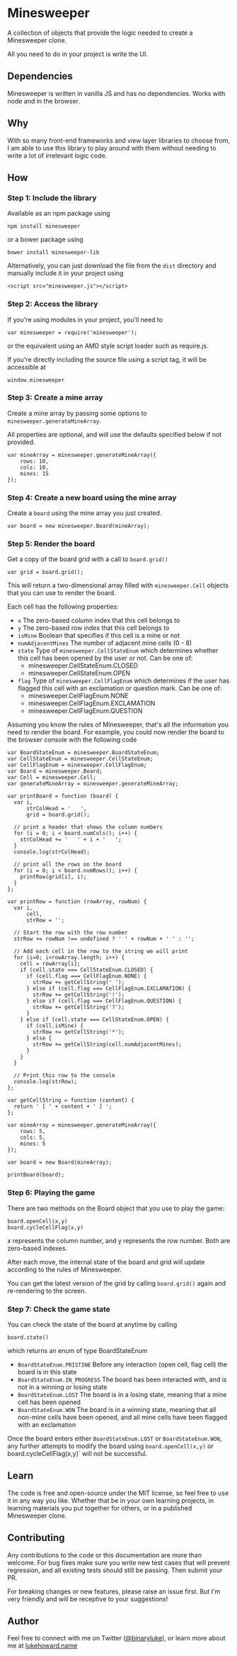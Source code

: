 # Minesweeper

A collection of objects that provide the logic needed to create a Minesweeper clone.

All you need to do in your project is write the UI.

## Dependencies

Minesweeper is written in vanilla JS and has no dependencies. Works with node and in the browser.

## Why

With so many front-end frameworks and view layer libraries to choose from, I am able to use this library to play around with them without needing to write a lot of irrelevant logic code.

## How

### Step 1: Include the library

Available as an npm package using

    npm install minesweeper

or a bower package using

    bower install minesweeper-lib


Alternatively, you can just download the file from the `dist` directory and manually include it in your project using

    <script src="minesweeper.js"></script>

### Step 2: Access the library

If you're using modules in your project, you'll need to

    var minesweeper = require('minesweeper');

or the equivalent using an AMD style script loader such as require.js.

If you're directly including the source file using a script tag, it will be accessible at

    window.minesweeper

### Step 3: Create a mine array

Create a mine array by passing some options to `minesweeper.generateMineArray`.

All properties are optional, and will use the defaults specified below if not provided.

    var mineArray = minesweeper.generateMineArray({
        rows: 10,
        cols: 10,
        mines: 15
    });

### Step 4: Create a new board using the mine array

Create a `board` using the mine array you just created.

    var board = new minesweeper.Board(mineArray);

### Step 5: Render the board

Get a copy of the board grid with a call to `board.grid()`

    var grid = board.grid();

This will return a two-dimensional array filled with `minesweeper.Cell` objects that you can use to render the board.

Each cell has the following properties:

- `x` The zero-based column index that this cell belongs to
- `y` The zero-based row index that this cell belongs to
- `isMine` Boolean that specifies if this cell is a mine or not
- `numAdjacentMines` The number of adjacent mine cells (0 - 8)
- `state` Type of `minesweeper.CellStateEnum` which determines whether this cell has been opened by the user or not. Can be one of:
  - minesweeper.CellStateEnum.CLOSED
  - minesweeper.CellStateEnum.OPEN
- `flag` Type of `minesweeper.CellFlagEnum` which determines if the user has flagged this cell with an exclamation or question mark. Can be one of:
  - minesweeper.CellFlagEnum.NONE
  - minesweeper.CellFlagEnum.EXCLAMATION
  - minesweeper.CellFlagEnum.QUESTION

Assuming you know the rules of Minesweeper, that's all the information you need to render the board.  For example, you could now render the board to the browser console with the following code

    var BoardStateEnum = minesweeper.BoardStateEnum;
    var CellStateEnum = minesweeper.CellStateEnum;
    var CellFlagEnum = minesweeper.CellFlagEnum;
    var Board = minesweeper.Board;
    var Cell = minesweeper.Cell;
    var generateMineArray = minesweeper.generateMineArray;

    var printBoard = function (board) {
      var i,
          strColHead = '   ',
          grid = board.grid();

      // print a header that shows the column numbers 
      for (i = 0; i < board.numCols(); i++) {
        strColHead += '   ' + i + '   ';
      }
      console.log(strColHead);

      // print all the rows on the board
      for (i = 0; i < board.numRows(); i++) {
        printRow(grid[i], i);
      }
    };

    var printRow = function (rowArray, rowNum) {
      var i,
          cell,
          strRow = '';

      // Start the row with the row number
      strRow += rowNum !== undefined ? ' ' + rowNum + ' ' : '';

      // Add each cell in the row to the string we will print
      for (i=0; i<rowArray.length; i++) {
        cell = rowArray[i];
        if (cell.state === CellStateEnum.CLOSED) {
          if (cell.flag === CellFlagEnum.NONE) {
            strRow += getCellString(' ');
          } else if (cell.flag === CellFlagEnum.EXCLAMATION) {
            strRow += getCellString('!');
          } else if (cell.flag === CellFlagEnum.QUESTION) {
            strRow += getCellString('?');
          }
        } else if (cell.state === CellStateEnum.OPEN) {
          if (cell.isMine) {
            strRow += getCellString('*');
          } else {
            strRow += getCellString(cell.numAdjacentMines);
          }
        }
      }

      // Print this row to the console
      console.log(strRow);
    };

    var getCellString = function (content) {
      return ' [ ' + content + ' ] ';
    };

    var mineArray = minesweeper.generateMineArray({
        rows: 5,
        cols: 5,
        mines: 5
    });

    var board = new Board(mineArray);

    printBoard(board);

### Step 6: Playing the game

There are two methods on the Board object that you use to play the game:

    board.openCell(x,y)
    board.cycleCellFlag(x,y)

x represents the column number, and y represents the row number. Both are zero-based indexes.

After each move, the internal state of the board and grid will update according to the rules of Minesweeper.

You can get the latest version of the grid by calling `board.grid()` again and re-rendering to the screen.

### Step 7: Check the game state

You can check the state of the board at anytime by calling

    board.state()

which returns an enum of type BoardStateEnum

- `BoardStateEnum.PRISTINE` Before any interaction (open cell, flag cell) the board is in this state
- `BoardStateEnum.IN_PROGRESS` The board has been interacted with, and is not in a winning or losing state
- `BoardStateEnum.LOST` The board is in a losing state, meaning that a mine cell has been opened
- `BoardStateEnum.WON` The board is in a winning state, meaning that all non-mine cells have been opened, and all mine cells have been flagged with an exclamation

Once the board enters either `BoardStateEnum.LOST` or `BoardStateEnum.WON`, any further attempts to modify the board using `board.openCell(x,y)` or board.cycleCellFlag(x,y)` will not be successful.

## Learn

The code is free and open-source under the MIT license, so feel free to use it in any way you like.  Whether that be in your own learning projects, in learning materials you put together for others, or in a published Minesweeper clone.

## Contributing

Any contributions to the code or this documentation are more than welcome. For bug fixes make sure you write new test cases that will prevent regression, and all existing tests should still be passing. Then submit your PR.

For breaking changes or new features, please raise an issue first. But I'm very friendly and will be receptive to your suggestions!

## Author

Feel free to connect with me on Twitter ([@binaryluke](https://twitter.com/binaryluke)), or learn more about me at [lukehoward.name](http://lukehoward.name)
    

